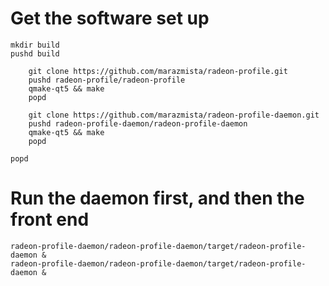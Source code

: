 # Get the software set up

    mkdir build
    pushd build

        git clone https://github.com/marazmista/radeon-profile.git
        pushd radeon-profile/radeon-profile
        qmake-qt5 && make
        popd

        git clone https://github.com/marazmista/radeon-profile-daemon.git
        pushd radeon-profile-daemon/radeon-profile-daemon
        qmake-qt5 && make
        popd

    popd

# Run the daemon first, and then the front end

    radeon-profile-daemon/radeon-profile-daemon/target/radeon-profile-daemon &
    radeon-profile-daemon/radeon-profile-daemon/target/radeon-profile-daemon &

